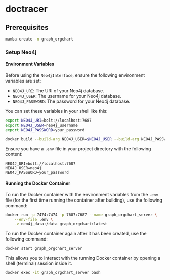 # doctracer

## Prerequisites

```bash
mamba create -n graph_orgchart
```

### Setup Neo4j

#### Environment Variables

Before using the `Neo4jInterface`, ensure the following environment variables are set:

- `NEO4J_URI`: The URI of your Neo4j database.
- `NEO4J_USER`: The username for your Neo4j database.
- `NEO4J_PASSWORD`: The password for your Neo4j database.

You can set these variables in your shell like this:

```bash
export NEO4J_URI=bolt://localhost:7687
export NEO4J_USER=neo4j_username
export NEO4J_PASSWORD=your_password
```

```bash
docker build --build-arg NEO4J_USER=$NEO4J_USER --build-arg NEO4J_PASSWORD=$NEO4J_PASSWORD -t graph_orgchart .
```

Ensure you have a `.env` file in your project directory with the following content:

```plaintext
NEO4J_URI=bolt://localhost:7687
NEO4J_USER=neo4j
NEO4J_PASSWORD=your_password
```


#### Running the Docker Container

To run the Docker container with the environment variables from the `.env` file (for the first time running the container after building), use the following command:

```bash
docker run -p 7474:7474 -p 7687:7687 --name graph_orgchart_server \
    --env-file .env \
    -v neo4j_data:/data graph_orgchart:latest
```

To run the Docker container again after it has been created, use the following command:

```bash
docker start graph_orgchart_server
```

This allows you to interact with the running Docker container by opening a shell (terminal) session inside it.

```bash
docker exec -it graph_orgchart_server bash
```